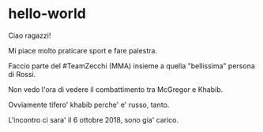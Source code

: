 # hello-world

Ciao ragazzi!

Mi piace molto praticare sport e fare palestra.

Faccio parte del #TeamZecchi (MMA) insieme a quella "bellissima" persona di Rossi.

Non vedo l'ora di vedere il combattimento tra McGregor e Khabib.

Ovviamente tifero' khabib perche' e' russo, tanto.

L'incontro ci sara' il 6 ottobre 2018, sono gia' carico.
